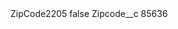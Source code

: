 <?xml version="1.0" encoding="UTF-8"?>
<CustomMetadata xmlns="http://soap.sforce.com/2006/04/metadata" xmlns:xsi="http://www.w3.org/2001/XMLSchema-instance" xmlns:xsd="http://www.w3.org/2001/XMLSchema">
    <label>ZipCode2205</label>
    <protected>false</protected>
    <values>
        <field>Zipcode__c</field>
        <value xsi:type="xsd:string">85636</value>
    </values>
</CustomMetadata>
